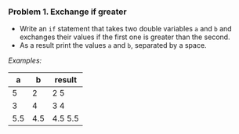 ### Problem 1. Exchange if greater
*	Write an `if` statement that takes two double variables `a` and `b` and exchanges their values if the first one is greater than the second.
*	As a result print the values `a` and `b`, separated by a space.

_Examples:_

| a    | b   | result  |
|------|-----|---------|
| 5    | 2   | 2 5     |
| 3    | 4   | 3 4     |
| 5.5  | 4.5 | 4.5 5.5 |

